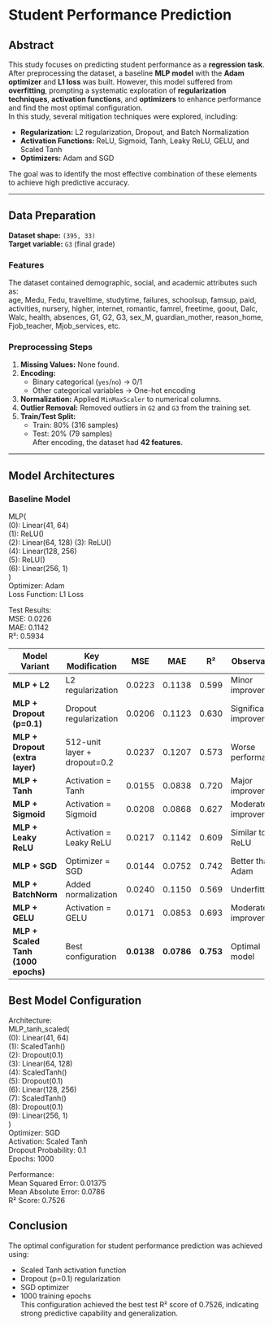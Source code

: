 # Student Performance Prediction

## Abstract
This study focuses on predicting student performance as a **regression task**. After preprocessing the dataset, a baseline **MLP model** with the **Adam optimizer** and **L1 loss** was built. However, this model suffered from **overfitting**, prompting a systematic exploration of **regularization techniques**, **activation functions**, and **optimizers** to enhance performance and find the most optimal configuration.  
In this study, several mitigation techniques were explored, including:  
- **Regularization:** L2 regularization, Dropout, and Batch Normalization    
- **Activation Functions:** ReLU, Sigmoid, Tanh, Leaky ReLU, GELU, and Scaled Tanh    
- **Optimizers:** Adam and SGD  

The goal was to identify the most effective combination of these elements to achieve high predictive accuracy.  

---

## Data Preparation  

**Dataset shape:** `(395, 33)`  
**Target variable:** `G3` (final grade)  

### Features  
The dataset contained demographic, social, and academic attributes such as:  
age, Medu, Fedu, traveltime, studytime, failures, schoolsup, famsup,
paid, activities, nursery, higher, internet, romantic, famrel, freetime,
goout, Dalc, Walc, health, absences, G1, G2, G3, sex_M, guardian_mother,
reason_home, Fjob_teacher, Mjob_services, etc.  

### Preprocessing Steps  
1. **Missing Values:** None found.   
2. **Encoding:**  
   - Binary categorical (`yes`/`no`) → 0/1  
   - Other categorical variables → One-hot encoding  
3. **Normalization:** Applied `MinMaxScaler` to numerical columns.  
4. **Outlier Removal:** Removed outliers in `G2` and `G3` from the training set.  
5. **Train/Test Split:**  
   - Train: 80% (316 samples)  
   - Test: 20% (79 samples)  
After encoding, the dataset had **42 features**.  
---

##  Model Architectures  

### Baseline Model  
MLP(  
  (0): Linear(41, 64)  
  (1): ReLU()  
  (2): Linear(64, 128)
  (3): ReLU()  
  (4): Linear(128, 256)  
  (5): ReLU()  
  (6): Linear(256, 1)  
)  
Optimizer: Adam  
Loss Function: L1 Loss  

Test Results:  
MSE: 0.0226  
MAE: 0.1142  
R²: 0.5934  

| Model Variant                       | Key Modification             | MSE        | MAE        | R²        | Observation             |
| ----------------------------------- | ---------------------------- | ---------- | ---------- | --------- | ----------------------- |
| **MLP + L2**                        | L2 regularization            | 0.0223     | 0.1138     | 0.599     | Minor improvement       |
| **MLP + Dropout (p=0.1)**           | Dropout regularization       | 0.0206     | 0.1123     | 0.630     | Significant improvement |
| **MLP + Dropout (extra layer)**     | 512-unit layer + dropout=0.2 | 0.0237     | 0.1207     | 0.573     | Worse performance       |
| **MLP + Tanh**                      | Activation = Tanh            | 0.0155     | 0.0838     | 0.720     | Major improvement       |
| **MLP + Sigmoid**                   | Activation = Sigmoid         | 0.0208     | 0.0868     | 0.627     | Moderate improvement    |
| **MLP + Leaky ReLU**                | Activation = Leaky ReLU      | 0.0217     | 0.1142     | 0.609     | Similar to ReLU         |
| **MLP + SGD**                       | Optimizer = SGD              | 0.0144     | 0.0752     | 0.742     | Better than Adam        |
| **MLP + BatchNorm**                 | Added normalization          | 0.0240     | 0.1150     | 0.569     | Underfitting            |
| **MLP + GELU**                      | Activation = GELU            | 0.0171     | 0.0853     | 0.693     | Moderate improvement    |
| **MLP + Scaled Tanh (1000 epochs)** | Best configuration           | **0.0138** | **0.0786** | **0.753** | Optimal model         |


## Best Model Configuration  
Architecture:  
MLP_tanh_scaled(  
  (0): Linear(41, 64)  
  (1): ScaledTanh()  
  (2): Dropout(0.1)  
  (3): Linear(64, 128)  
  (4): ScaledTanh()  
  (5): Dropout(0.1)  
  (6): Linear(128, 256)  
  (7): ScaledTanh()  
  (8): Dropout(0.1)  
  (9): Linear(256, 1)  
)  
Optimizer: SGD  
Activation: Scaled Tanh   
Dropout Probability: 0.1  
Epochs: 1000  

Performance:  
Mean Squared Error: 0.01375  
Mean Absolute Error: 0.0786  
R² Score: 0.7526  

## Conclusion  
The optimal configuration for student performance prediction was achieved using:  
- Scaled Tanh activation function  
- Dropout (p=0.1) regularization  
- SGD optimizer  
- 1000 training epochs  
This configuration achieved the best test R² score of 0.7526, indicating strong predictive capability and generalization.   
